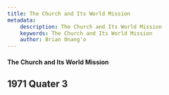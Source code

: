 ```yaml
---
title: The Church and Its World Mission
metadata:
    description: The Church and Its World Mission
    keywords: The Church and Its World Mission
    author: Brian Onang'o
---
```


#### The Church and Its World Mission

## 1971 Quater 3
